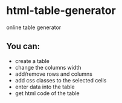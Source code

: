 # html-table-generator
online table generator

## You can:
- create a table
- change the columns width
- add/remove rows and columns
- add css classes to the selected cells
- enter data into the table
- get html code of the table
